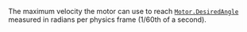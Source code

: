 The maximum velocity the motor can use to reach [`Motor.DesiredAngle`](https://create.roblox.com/docs/reference/engine/classes/Motor#DesiredAngle)
measured in radians per physics frame (1/60th of a second).
